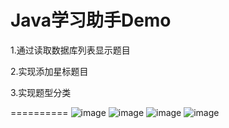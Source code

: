 Java学习助手Demo
========
1.通过读取数据库列表显示题目

2.实现添加星标题目

3.实现题型分类

==========
 ![image](https://github.com/ghbhaha/JavaStudyHelper/blob/master/screenshot/a.png)
 ![image](https://github.com/ghbhaha/JavaStudyHelper/blob/master/screenshot/b.png)
 ![image](https://github.com/ghbhaha/JavaStudyHelper/blob/master/screenshot/c.png)
 ![image](https://github.com/ghbhaha/JavaStudyHelper/blob/master/screenshot/d.png)
